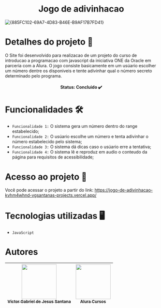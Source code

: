 <h1 align="center"> Jogo de adivinhacao </h1>

![{885FC102-69A7-4D83-B46E-B9AF17B7FD41}](https://github.com/user-attachments/assets/778707f8-87da-49dd-91d6-078fcb4ac354)


# Detalhes do projeto 📖

O Site foi desenvolvido para realizacao de um projeto do curso de introducao a programacao com javascript da iniciativa ONE da Oracle em parceria com a Alura. O jogo consiste basicamente em um usúario escolher um número dentre os disponiveis e tente adivinhar qual o número secreto determinado pelo programa.

<h4 align="center"> Status: Concluido ✔️</h4>

# Funcionalidades 🛠️
- `Funcionalidade 1:` O sistema gera um número dentro do range estabelecido;
- `Funcionalidade 2:` O usúario escolhe um número e tenta adivinhar o número estabelecido pelo sistema;
- `Funcionalidade 3:` O sistema dá dicas caso o usúario erre a tentativa;
- `Funcionalidade 4:` O sistema lê e reproduz em audio o conteudo da página para requisitos de acessibilidade;

# Acesso ao projeto 📁
Você pode acessar o projeto a partir do link: https://jogo-de-adivinhacao-kvhm4whnd-vgsantanas-projects.vercel.app/

# Tecnologias utilizadas 🖥️
- `JavaScript`

# Autores
| [<img loading="lazy" src="https://avatars.githubusercontent.com/u/149277458?s=400" width=115><br><sub>Victor Gabriel de Jesus Santana</sub>](https://github.com/vgsantana) | [<img loading="lazy" src="https://avatars.githubusercontent.com/u/4975968?s=200&v=4" width=115><br><sub>Alura Cursos</sub>](https://github.com/alura-cursos) |
|:---:| :---: |
